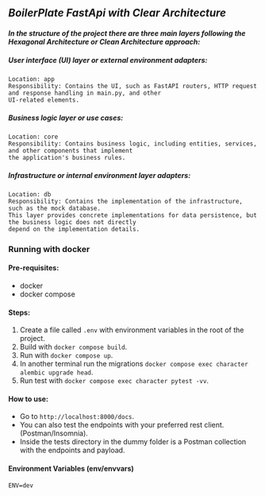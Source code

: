 ## _BoilerPlate FastApi with Clear Architecture_

#### _In the structure of the project there are three main layers following the Hexagonal Architecture or Clean Architecture approach:_
##### _User interface (UI) layer or external environment adapters:_
    Location: app
    Responsibility: Contains the UI, such as FastAPI routers, HTTP request and response handling in main.py, and other 
    UI-related elements.

##### _Business logic layer or use cases:_
    Location: core
    Responsibility: Contains business logic, including entities, services, and other components that implement 
    the application's business rules.

##### _Infrastructure or internal environment layer adapters:_
    Location: db
    Responsibility: Contains the implementation of the infrastructure, such as the mock database. 
    This layer provides concrete implementations for data persistence, but the business logic does not directly 
    depend on the implementation details.

### Running with docker

#### Pre-requisites:
- docker
- docker compose

#### Steps:
1. Create a file called `.env` with environment variables in the root of the project.
2. Build with `docker compose build`.
3. Run with `docker compose up`.
4. In another terminal run the migrations `docker compose exec character alembic upgrade head`.
5. Run test with `docker compose exec character pytest -vv`.

#### How to use:
- Go to `http://localhost:8000/docs`.
- You can also test the endpoints with your preferred rest client. (Postman/Insomnia).
- Inside the tests directory in the dummy folder is a Postman collection with the endpoints and payload.

#### Environment Variables (env/envvars)
```
ENV=dev
```
